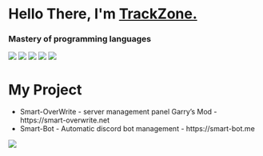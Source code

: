<h1 align="left"><strong> Hello There, I'm <a href="https://smart-bot.me">TrackZone.</a></strong></h1>
<h3 align="left">
  <strong>Mastery of programming languages</strong>
</h3>
<img src="https://github.com/abranhe/programming-languages-logos/blob/master/src/html/html_64x64.png">
<img src="https://github.com/abranhe/programming-languages-logos/blob/master/src/javascript/javascript_64x64.png">
<img src="https://github.com/abranhe/programming-languages-logos/blob/master/src/php/php_64x64.png">
<img src="https://github.com/abranhe/programming-languages-logos/blob/master/src/css/css_64x64.png">
<img src="https://github.com/abranhe/programming-languages-logos/blob/master/src/lua/lua_64x64.png">
<h1 align="left"><strong> My Project</strong></h1>
<ul>
  <li>Smart-OverWrite - server management panel Garry’s Mod - https://smart-overwrite.net</li>
  <li>Smart-Bot - Automatic discord bot management - https://smart-bot.me</li>
</ul>

![](https://visitor-badge.glitch.me/badge?page_id=TrackZoneV2)
